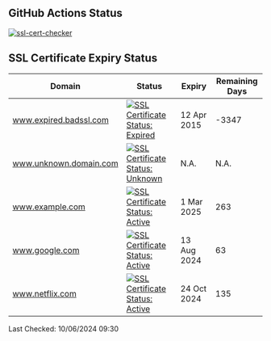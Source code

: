## GitHub Actions Status
[![ssl-cert-checker](https://github.com/owxiang/ssl-cert-checker/actions/workflows/ssl-cert-checker.yml/badge.svg?branch=main)](https://github.com/owxiang/ssl-cert-checker/actions/workflows/ssl-cert-checker.yml)
## SSL Certificate Expiry Status
<!-- prettier-ignore -->
| Domain | Status | Expiry | Remaining Days |
|--------|--------|--------|----------------|
| www.expired.badssl.com | [![SSL Certificate Status: Expired](https://img.shields.io/badge/Expired-red.svg)](expired.badssl.com) | 12 Apr 2015 | -3347 |
| www.unknown.domain.com | [![SSL Certificate Status: Unknown](https://img.shields.io/badge/Unknown-lightgrey.svg)](unknown.domain.com) | N.A. | N.A. |
| www.example.com | [![SSL Certificate Status: Active](https://img.shields.io/badge/Active-brightgreen.svg)](example.com) | 1 Mar 2025 | 263 |
| www.google.com | [![SSL Certificate Status: Active](https://img.shields.io/badge/Active-brightgreen.svg)](google.com) | 13 Aug 2024 | 63 |
| www.netflix.com | [![SSL Certificate Status: Active](https://img.shields.io/badge/Active-brightgreen.svg)](netflix.com) | 24 Oct 2024 | 135 |

Last Checked: 10/06/2024 09:30
